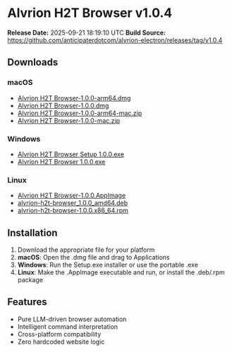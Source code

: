 # Alvrion H2T Browser v1.0.4

**Release Date:** 2025-09-21 18:19:10 UTC
**Build Source:** https://github.com/anticipaterdotcom/alvrion-electron/releases/tag/v1.0.4

## Downloads

### macOS
- [Alvrion H2T Browser-1.0.0-arm64.dmg](releases/v1.0.4/)
- [Alvrion H2T Browser-1.0.0.dmg](releases/v1.0.4/)
- [Alvrion H2T Browser-1.0.0-arm64-mac.zip](releases/v1.0.4/)
- [Alvrion H2T Browser-1.0.0-mac.zip](releases/v1.0.4/)

### Windows  
- [Alvrion H2T Browser Setup 1.0.0.exe](releases/v1.0.4/)
- [Alvrion H2T Browser 1.0.0.exe](releases/v1.0.4/)

### Linux
- [Alvrion H2T Browser-1.0.0.AppImage](releases/v1.0.4/)
- [alvrion-h2t-browser_1.0.0_amd64.deb](releases/v1.0.4/)
- [alvrion-h2t-browser-1.0.0.x86_64.rpm](releases/v1.0.4/)

## Installation

1. Download the appropriate file for your platform
2. **macOS**: Open the .dmg file and drag to Applications
3. **Windows**: Run the Setup.exe installer or use the portable .exe
4. **Linux**: Make the .AppImage executable and run, or install the .deb/.rpm package

## Features
- Pure LLM-driven browser automation
- Intelligent command interpretation  
- Cross-platform compatibility
- Zero hardcoded website logic
